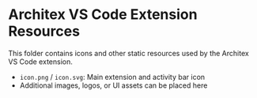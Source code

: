 # Architex VS Code Extension Resources

This folder contains icons and other static resources used by the Architex VS Code extension.

- `icon.png` / `icon.svg`: Main extension and activity bar icon
- Additional images, logos, or UI assets can be placed here 